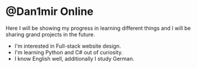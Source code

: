 # @Dan1mir Online
Here I will be showing my progress in learning different things and I will be sharing grand projects in the future.
- I'm interested in Full-stack website design. 
- I'm learning Python and C# out of curiosity. 
- I know English well, additionally I study German. 
